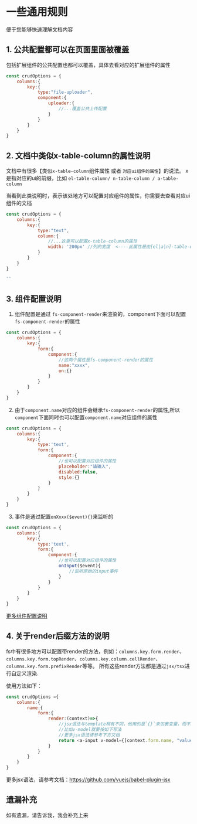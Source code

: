 # 一些通用规则
便于您能够快速理解文档内容

## 1. 公共配置都可以在页面里面被覆盖

包括扩展组件的公共配置也都可以覆盖，具体去看对应的扩展组件的属性
```js
const crudOptions = {
    columns:{
        key:{
            type:"file-uploader",
            component:{
                uploader:{
                    //...覆盖公共上传配置
                }
            }
        }
    }
}

```
## 2. 文档中类似x-table-column的属性说明
文档中有很多【类似`x-table-column`组件属性 或者 `对应ui组件的属性`】的说法。
x是指对应的ui的前缀，比如 `el-table-column/ n-table-column / a-table-column `

当看到此类说明时，表示该处地方可以配置对应组件的属性，你需要去查看对应ui组件的文档

```js
const crudOptions = {
    columns:{
        key:{
            type:"text",
            column:{
                //...这里可以配置x-table-column的属性
                width: '200px' //列的宽度  <----此属性是由[el|a|n]-table-column提供的
            }
        }
    }
}

``
```

## 3. 组件配置说明
1. 组件配置是通过 `fs-component-render`来渲染的，component下面可以配置`fs-component-render`的属性
```js
const crudOptions = {
    columns:{
        key:{
            form:{
                component:{
                    //这两个属性是fs-component-render的属性
                    name:"xxxx",
                    on:{}
                }
            }
        }
    }
}
```
2. 由于`component.name`对应的组件会继承`fs-component-render`的属性,所以`component`下面同时也可以配置`component.name`对应组件的属性
```js
const crudOptions = {
    columns:{
        key:{
            type:'text',
            form:{
                component:{
                    //也可以配置对应组件的属性
                    placeholder:"请输入",
                    disabled:false,
                    style:{}
                }
            }
        }
    }
}
```
3. 事件是通过配置`onXxxx($event){}`来监听的

```js
const crudOptions = {
    columns:{
        key:{
            type:'text',
            form:{
                component:{
                    //也可以配置对应组件的属性
                    onInput($event){
                        //监听原始的input事件
                    }
                }
            }
        }
    }
}
```

[更多组件配置说明](../api/common-options.html#component【组件配置】)

## 4. 关于render后缀方法的说明

fs中有很多地方可以配置带render的方法，例如：`columns.key.form.render`、`columns.key.form.topRender`、`columns.key.column.cellRender`、`columns.key.form.prefixRender`等等。
所有这些render方法都是通过`jsx/tsx`进行自定义渲染.

使用方法如下：
```js
const crudOptions ={
    columns:{
        name:{
            form:{
                render:(context)=>{
                    //jsx语法与template稍有不同，他用的是`{}`来包裹变量，而不是`{{}}`
                    //比如v-model就要按如下写法
                    //更多jsx语法请参考下方文档
                    return <a-input v-model={[context.form.name, "value"]} />    //<------注意这里的v-model写法
                }
            }
        }
    }
}
```

更多jsx语法，请参考文档：https://github.com/vuejs/babel-plugin-jsx



## 遗漏补充
如有遗漏，请告诉我，我会补充上来



